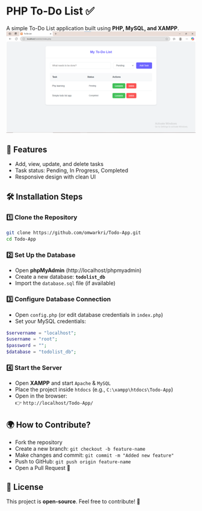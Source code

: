 # PHP To-Do List ✅

A simple To-Do List application built using **PHP, MySQL, and XAMPP**.
![Home Page](projectimage/todolistapp.png)

## 🚀 Features
- Add, view, update, and delete tasks
- Task status: Pending, In Progress, Completed
- Responsive design with clean UI

## 🛠️ Installation Steps
### 1️⃣ Clone the Repository
```bash
git clone https://github.com/omwarkri/Todo-App.git
cd Todo-App
```

### 2️⃣ Set Up the Database
- Open **phpMyAdmin** (http://localhost/phpmyadmin)
- Create a new database: **`todolist_db`**
- Import the `database.sql` file (if available)

### 3️⃣ Configure Database Connection
- Open `config.php` (or edit database credentials in `index.php`)
- Set your MySQL credentials:
```php
$servername = "localhost";
$username = "root";
$password = "";
$database = "todolist_db";
```

### 4️⃣ Start the Server
- Open **XAMPP** and start `Apache` & `MySQL`
- Place the project inside `htdocs` (e.g., `C:\xampp\htdocs\Todo-App`)
- Open in the browser:  
  👉 `http://localhost/Todo-App/`

## 🌍 How to Contribute?
- Fork the repository
- Create a new branch: `git checkout -b feature-name`
- Make changes and commit: `git commit -m "Added new feature"`
- Push to GitHub: `git push origin feature-name`
- Open a Pull Request 🚀

## 📜 License
This project is **open-source**. Feel free to contribute! 🚀

